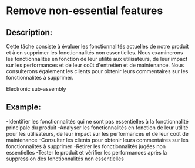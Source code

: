 # Remove non-essential features

## Description:
Cette tâche consiste à évaluer les fonctionnalités actuelles de notre produit et à en supprimer les fonctionnalités non essentielles. Nous examinerons les fonctionnalités en fonction de leur utilité aux utilisateurs, de leur impact sur les performances et de leur coût d'entretien et de maintenance. Nous consulterons également les clients pour obtenir leurs commentaires sur les fonctionnalités à supprimer.

Electronic sub-assembly

## Example:
-Identifier les fonctionnalités qui ne sont pas essentielles à la fonctionnalité principale du produit
-Analyser les fonctionnalités en fonction de leur utilité pour les utilisateurs, de leur impact sur les performances et de leur coût de maintenance
-Consulter les clients pour obtenir leurs commentaires sur les fonctionnalités à supprimer
-Retirer les fonctionnalités jugées non essentielles
-Tester le produit et vérifier les performances après la suppression des fonctionnalités non essentielles